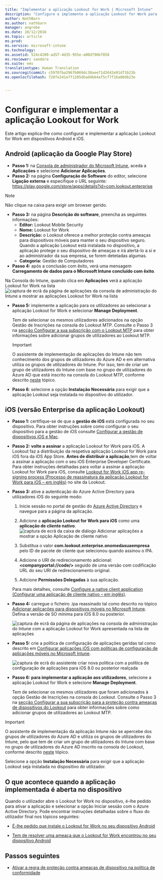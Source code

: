 ```yaml
---
title: "Implementar a aplicação Lookout for Work | Microsoft Intune"
description: "Configure e implemente a aplicação Lookout for Work para Android."
author: NathBarn
ms.author: nathbarn
manager: angrobe
ms.date: 10/12/2016
ms.topic: article
ms.prod: 
ms.service: microsoft-intune
ms.technology: 
ms.assetid: 524c4209-ad57-4d35-955e-a00d796bf858
ms.reviewer: sandera
ms.suite: ems
translationtype: Human Translation
ms.sourcegitcommit: c59707ba2967b069dc30aee71d2642e91d71b23b
ms.openlocfilehash: 720fe241e7f1205dbad4b64af5cf7f16a80db23e


---
```


# <a name="configure-and-deploy-lookout-for-work-apps"></a>Configurar e implementar a aplicação Lookout for Work
Este artigo explica-lhe como configurar e implementar a aplicação Lookout for Work em dispositivos Android e iOS.

## <a name="android-google-play-store-app"></a>Android (aplicação da Google Play Store)

* **Passo 1:** na [Consola de administrador do Microsoft Intune](https://manage.microsoft.com), aceda a **Aplicações** e selecione **Adicionar Aplicações**.   
* **Passo 2:** na página **Configuração do Software** do editor, selecione **Ligação externa** e especifique o URL seguinte: https://play.google.com/store/apps/details?id=com.lookout.enterprise
>[!NOTE]
>Não clique na caixa para exigir um browser gerido.

* **Passo 3:** na página **Descrição do software**, preencha as seguintes informações:
  * **Editor:** Lookout Mobile Security
  * **Nome:** Lookout for Work
  * **Descrição:** o Lookout oferece a melhor proteção contra ameaças para dispositivos móveis para manter o seu dispositivo seguro. Quando a aplicação Lookout está instalada no dispositivo, a aplicação protege o seu dispositivo de ameaças e irá alertá-lo a si e ao administrador da sua empresa, se forem detetadas algumas.
  * **Categoria:** Gestão de Computadores
* **Passo 4:** após a conclusão com êxito, verá uma mensagem **Carregamento de dados para o Microsoft Intune concluído com êxito**.

Na Consola do Intune, quando clica em **Aplicações** verá a aplicação Lookout for Work na lista ![captura de ecrã da página de aplicações da consola de administração do Intune a mostrar as aplicações Lookout for Work na lista](../media/mtp/lookout-app-listed-intune-console.png)

* **Passo 5:** implemente a aplicação para os utilizadores ao selecionar a aplicação Lookout for Work e selecionar **Manage Deployment**.

  Tem de selecionar os mesmos utilizadores adicionados na opção Gestão de Inscrições na consola do Lookout MTP.  Consulte o Passo 3 na [secção Configurar a sua subscrição com o Lookout MTP](set-up-your-subscription-with-lookout-mtp.md#configure-your-subscription-with-lookout-device-threat-protection) para obter informações sobre adicionar grupos de utilizadores ao Lookout MTP.

  >[!IMPORTANT]
  > O assistente de implementação de aplicações do Intune não tem conhecimento dos grupos de utilizadores do Azure AD e em alternativa utiliza os grupos de utilizadores do Intune. Por isso, tem de criar um grupo de utilizadores do Intune com base no grupo de utilizadores do Azure AD que está inscrito na consola do Lookout MTP, conforme descrito [neste](plan-your-user-and-device-groups.md) tópico.

* **Passo 6**: selecione a opção **Instalação Necessária** para exigir que a aplicação Lookout seja instalada no dispositivo do utilizador.


## <a name="ios-enterprise-signed-version-of-lookout-app"></a>iOS (versão Enterprise da aplicação Lookout)

* **Passo 1:** certifique-se de que a **gestão de iOS** está configurada no seu dispositivo. Para obter instruções sobre como configurar o seu dispositivo para a gestão de iOS consulte [Configurar a gestão de dispositivos iOS e Mac](set-up-ios-and-mac-management-with-microsoft-intune.md).

* **Passo 2:** **volte a assinar** a aplicação Lookout for Work para iOS. A Lookout faz a distribuição da respetiva aplicação Lookout for Work para iOS fora da iOS App Store. **Antes de distribuir a aplicação**,tem de voltar a assinar a aplicação com o seu iOS Enterprise Developer Certificate. Para obter instruções detalhadas para voltar a assinar a aplicação Lookout for Work para iOS, consulte [Lookout for Work iOS app re-signing process (Processo de reassinatura da aplicação Lookout for Work para iOS – em inglês)](https://personal.support.lookout.com/hc/en-us/articles/114094038714) no site da Lookout.


* **Passo 3:** ative a autenticação do Azure Active Directory para utilizadores iOS do seguinte modo:
  1.  Inicie sessão no portal de gestão do [Azure Active Directory](https://manage.windowsazure.com) e navegue para a página da aplicação.
  2.  Adicione a **aplicação Lookout for Work para iOS** como uma **aplicação de cliente nativo**.
  ![captura de ecrã da caixa de diálogo Adicionar aplicações a mostrar a opção Aplicação de cliente nativo](../media/mtp/aad-add-app.png)

  3. Substitua o valor **com.lookout.enterprise.onomedasuaempresa** pelo ID de pacote de cliente que selecionou quando assinou o IPA.
  4.  Adicione o URI de redirecionamento adicional: **&lt;companyportal://code/>** seguido de uma versão com codificação URL do seu URI de redirecionamento original.
  5.  Adicione **Permissões Delegadas** à sua aplicação.

  Para mais detalhes, consulte [Configure a native client application (Configurar uma aplicação de cliente nativo – em inglês)](https://azure.microsoft.com/en-us/documentation/articles/app-service-mobile-how-to-configure-active-directory-authentication/#optional-configure-a-native-client-application).


* **Passo 4:** carregue o ficheiro .ipa reassinado tal como descrito no tópico [Adicionar aplicações para dispositivos móveis no Microsoft Intune](https://docs.microsoft.com/en-us/intune/deploy-use/add-apps-for-mobile-devices-in-microsoft-intune). Defina a versão de SO mínima para iOS 8.0 ou posterior.

  ![captura de ecrã da página de aplicações na consola de administração do Intune com a aplicação Lookout for Work apresentada na lista de aplicações](../media/mtp/ios-app-uploaded-intune.png)

* **Passo 5:** crie a política de configuração de aplicações geridas tal como descrito em [Configurar aplicações iOS com políticas de configuração de aplicações móveis no Microsoft Intune](https://docs.microsoft.com/en-us/intune/deploy-use/configure-ios-apps-with-mobile-app-configuration-policies-in-microsoft-intune).

  ![captura de ecrã do assistente criar nova política com a política de configuração de aplicações para iOS 8.0 ou posterior realçada](../media/mtp/ios-app-config.png)

* **Passo 6:** **para implementar a aplicação aos utilizadores**, selecione a aplicação Lookout for Work e selecione **Manage Deployment**.

  Tem de selecionar os mesmos utilizadores que foram adicionados à opção Gestão de Inscrições na consola do Lookout.  Consulte o Passo 3 na [secção Configurar a sua subscrição para a proteção contra ameaças de dispositivos do Lookout](set-up-your-subscription-with-lookout-mtp.md#configure-your-subscription-with-lookout-device-threat-protection) para obter informações sobre como adicionar grupos de utilizadores ao Lookout MTP.

>[!IMPORTANT]
> O assistente de implementação da aplicação Intune não se apercebe dos grupos de utilizadores do Azure AD e utiliza os grupos de utilizadores do Intune, pelo que tem de criar um grupo de utilizadores do Intune com base no grupo de utilizadores do Azure AD inscrito na consola do Lookout, conforme descrito [neste](plan-your-user-and-device-groups.md) tópico.

Selecione a opção **Instalação Necessária** para exigir que a aplicação Lookout seja instalada no dispositivo do utilizador.

## <a name="what-happens-when-the-deployed-app-is-opened-on-the-device"></a>O que acontece quando a aplicação implementada é aberta no dispositivo




Quando o utilizador abre o Lookout for Work no dispositivo, é-lhe pedido para ativar a aplicação e selecionar a opção Iniciar sessão com o Azure Active Directory. Pode encontrar instruções detalhadas sobre o fluxo do utilizador final nos tópicos seguintes:

* [É-lhe pedido que instale o Lookout for Work no seu dispositivo Android](http://docs.microsoft.com/intune/enduser/you-are-prompted-to-install-lookout-for-work-android)

* [Tem de resolver uma ameaça que o Lookout for Work encontrou no seu dispositivo Android](http://docs.microsoft.com/intune/enduser/you-need-to-resolve-a-threat-found-by-lookout-for-work-android)

## <a name="next-steps"></a>Passos seguintes
* [Ativar a regra de proteção contra ameaças de dispositivo na política de conformidade](enable-device-threat-protection-rule-in-compliance-policy.md)



<!--HONumber=Dec16_HO2-->


